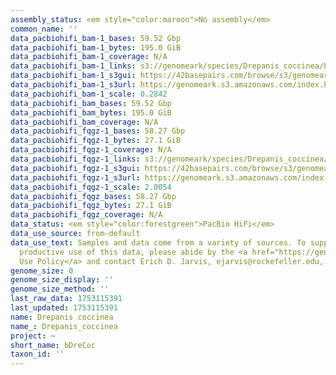 ```yaml
---
assembly_status: <em style="color:maroon">No assembly</em>
common_name: ''
data_pacbiohifi_bam-1_bases: 59.52 Gbp
data_pacbiohifi_bam-1_bytes: 195.0 GiB
data_pacbiohifi_bam-1_coverage: N/A
data_pacbiohifi_bam-1_links: s3://genomeark/species/Drepanis_coccinea/bDreCoc1/genomic_data/pacbio_hifi/<br>
data_pacbiohifi_bam-1_s3gui: https://42basepairs.com/browse/s3/genomeark/species/Drepanis_coccinea/bDreCoc1/genomic_data/pacbio_hifi/
data_pacbiohifi_bam-1_s3url: https://genomeark.s3.amazonaws.com/index.html?prefix=species/Drepanis_coccinea/bDreCoc1/genomic_data/pacbio_hifi/
data_pacbiohifi_bam-1_scale: 0.2842
data_pacbiohifi_bam_bases: 59.52 Gbp
data_pacbiohifi_bam_bytes: 195.0 GiB
data_pacbiohifi_bam_coverage: N/A
data_pacbiohifi_fqgz-1_bases: 58.27 Gbp
data_pacbiohifi_fqgz-1_bytes: 27.1 GiB
data_pacbiohifi_fqgz-1_coverage: N/A
data_pacbiohifi_fqgz-1_links: s3://genomeark/species/Drepanis_coccinea/bDreCoc1/genomic_data/pacbio_hifi/<br>
data_pacbiohifi_fqgz-1_s3gui: https://42basepairs.com/browse/s3/genomeark/species/Drepanis_coccinea/bDreCoc1/genomic_data/pacbio_hifi/
data_pacbiohifi_fqgz-1_s3url: https://genomeark.s3.amazonaws.com/index.html?prefix=species/Drepanis_coccinea/bDreCoc1/genomic_data/pacbio_hifi/
data_pacbiohifi_fqgz-1_scale: 2.0054
data_pacbiohifi_fqgz_bases: 58.27 Gbp
data_pacbiohifi_fqgz_bytes: 27.1 GiB
data_pacbiohifi_fqgz_coverage: N/A
data_status: <em style="color:forestgreen">PacBio HiFi</em>
data_use_source: from-default
data_use_text: Samples and data come from a variety of sources. To support fair and
  productive use of this data, please abide by the <a href="https://genome10k.soe.ucsc.edu/data-use-policies/">Data
  Use Policy</a> and contact Erich D. Jarvis, ejarvis@rockefeller.edu, with any questions.
genome_size: 0
genome_size_display: ''
genome_size_method: ''
last_raw_data: 1753115391
last_updated: 1753115391
name: Drepanis coccinea
name_: Drepanis_coccinea
project: ~
short_name: bDreCoc
taxon_id: ''
---
```

